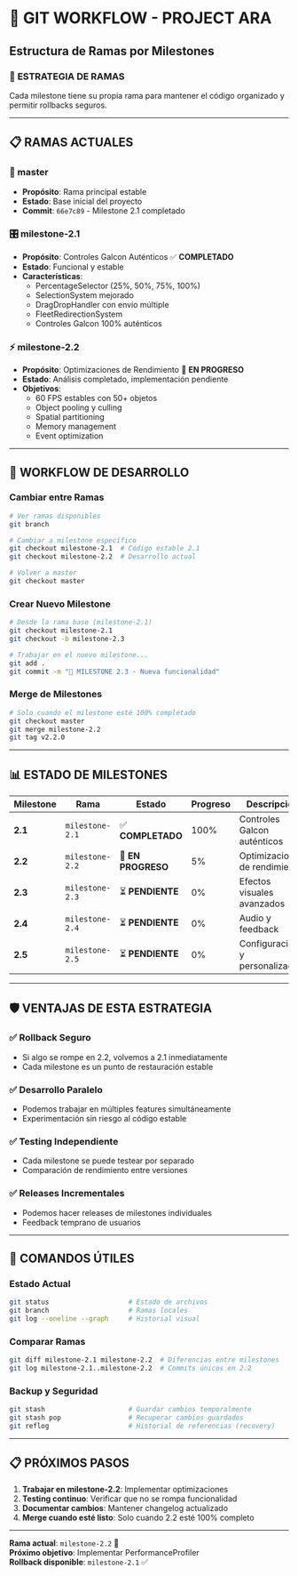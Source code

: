 # 🌿 GIT WORKFLOW - PROJECT ARA
## Estructura de Ramas por Milestones

### 🎯 **ESTRATEGIA DE RAMAS**
Cada milestone tiene su propia rama para mantener el código organizado y permitir rollbacks seguros.

---

## 📋 **RAMAS ACTUALES**

### **🌟 master**
- **Propósito**: Rama principal estable
- **Estado**: Base inicial del proyecto
- **Commit**: `66e7c89` - Milestone 2.1 completado

### **🎛️ milestone-2.1**
- **Propósito**: Controles Galcon Auténticos ✅ **COMPLETADO**
- **Estado**: Funcional y estable
- **Características**:
  - PercentageSelector (25%, 50%, 75%, 100%)
  - SelectionSystem mejorado
  - DragDropHandler con envío múltiple
  - FleetRedirectionSystem
  - Controles Galcon 100% auténticos

### **⚡ milestone-2.2**
- **Propósito**: Optimizaciones de Rendimiento 🔄 **EN PROGRESO**
- **Estado**: Análisis completado, implementación pendiente
- **Objetivos**:
  - 60 FPS estables con 50+ objetos
  - Object pooling y culling
  - Spatial partitioning
  - Memory management
  - Event optimization

---

## 🔄 **WORKFLOW DE DESARROLLO**

### **Cambiar entre Ramas**
```bash
# Ver ramas disponibles
git branch

# Cambiar a milestone específico
git checkout milestone-2.1  # Código estable 2.1
git checkout milestone-2.2  # Desarrollo actual

# Volver a master
git checkout master
```

### **Crear Nuevo Milestone**
```bash
# Desde la rama base (milestone-2.1)
git checkout milestone-2.1
git checkout -b milestone-2.3

# Trabajar en el nuevo milestone...
git add .
git commit -m "🎨 MILESTONE 2.3 - Nueva funcionalidad"
```

### **Merge de Milestones**
```bash
# Solo cuando el milestone esté 100% completado
git checkout master
git merge milestone-2.2
git tag v2.2.0
```

---

## 📊 **ESTADO DE MILESTONES**

| Milestone | Rama | Estado | Progreso | Descripción |
|-----------|------|--------|----------|-------------|
| **2.1** | `milestone-2.1` | ✅ **COMPLETADO** | 100% | Controles Galcon auténticos |
| **2.2** | `milestone-2.2` | 🔄 **EN PROGRESO** | 5% | Optimizaciones de rendimiento |
| **2.3** | `milestone-2.3` | ⏳ **PENDIENTE** | 0% | Efectos visuales avanzados |
| **2.4** | `milestone-2.4` | ⏳ **PENDIENTE** | 0% | Audio y feedback |
| **2.5** | `milestone-2.5` | ⏳ **PENDIENTE** | 0% | Configuración y personalización |

---

## 🛡️ **VENTAJAS DE ESTA ESTRATEGIA**

### **✅ Rollback Seguro**
- Si algo se rompe en 2.2, volvemos a 2.1 inmediatamente
- Cada milestone es un punto de restauración estable

### **✅ Desarrollo Paralelo**
- Podemos trabajar en múltiples features simultáneamente
- Experimentación sin riesgo al código estable

### **✅ Testing Independiente**
- Cada milestone se puede testear por separado
- Comparación de rendimiento entre versiones

### **✅ Releases Incrementales**
- Podemos hacer releases de milestones individuales
- Feedback temprano de usuarios

---

## 🚀 **COMANDOS ÚTILES**

### **Estado Actual**
```bash
git status                    # Estado de archivos
git branch                    # Ramas locales
git log --oneline --graph     # Historial visual
```

### **Comparar Ramas**
```bash
git diff milestone-2.1 milestone-2.2  # Diferencias entre milestones
git log milestone-2.1..milestone-2.2  # Commits únicos en 2.2
```

### **Backup y Seguridad**
```bash
git stash                     # Guardar cambios temporalmente
git stash pop                 # Recuperar cambios guardados
git reflog                    # Historial de referencias (recovery)
```

---

## 📋 **PRÓXIMOS PASOS**

1. **Trabajar en milestone-2.2**: Implementar optimizaciones
2. **Testing continuo**: Verificar que no se rompa funcionalidad
3. **Documentar cambios**: Mantener changelog actualizado
4. **Merge cuando esté listo**: Solo cuando 2.2 esté 100% completo

---

**Rama actual**: `milestone-2.2` 🔄  
**Próximo objetivo**: Implementar PerformanceProfiler  
**Rollback disponible**: `milestone-2.1` ✅ 